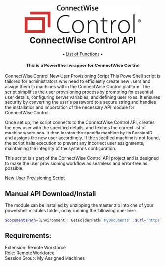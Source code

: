 <h1 align="center">
  <br>
  <img src=".\Media\control-horiz-master.webp" alt="logo" width = 75% ></a>
  <br>
  ConnectWise Control API
  <br>
</h1>


<p align="center">
    • <a href="ConnectWiseControlAPI_Functions.md">List of Functions</a> •
</p>

<h4 align="center">

This is a PowerShell wrapper for ConnectWise Control

</h4>

<!-- Summary -->

ConnectWise Control New User Provisioning Script
This PowerShell script is tailored for administrators who need to efficiently create new users and assign them to machines within the ConnectWise Control platform. The script simplifies the user provisioning process by prompting for essential user details, configuring server variables, and defining user roles. It ensures security by converting the user's password to a secure string and handles the installation and importation of the necessary API module for ConnectWise Control.

Once set up, the script connects to the ConnectWise Control API, creates the new user with the specified details, and fetches the current list of machines/sessions. It then locates the specific machine by its SessionID and assigns the new user accordingly. If the specified machine is not found, the script halts execution to prevent any incorrect user assignments, maintaining the integrity of the system's configuration.

This script is a part of the ConnectWise Control API project and is designed to make the user provisioning workflow as seamless and error-free as possible.

[New User Provisioning Script](https://github.com/xxxmtixxx/ConnectWiseControlAPI/blob/master/Examples/CreateNewUser.ps1)

<!-- Summary -->

## Manual API Download/Install

 The module can be installed by unzipping the master zip into one of your powershell modules folder, or by running the following one-liner:

```powershell
$documentsPath=[Environment]::GetFolderPath('MyDocuments');$url='https://github.com/xxxmtixxx/ConnectWiseControlAPI/archive/refs/heads/main.zip';$moduleName='ConnectWiseControlAPI';$modulePath=Join-Path $documentsPath 'WindowsPowerShell\Modules';$tempPath=Join-Path $env:TEMP ($moduleName+'.zip');Invoke-WebRequest -Uri $url -OutFile $tempPath;$tempDir='.'+$moduleName+'_temp';$extractPath=Join-Path $HOME $tempDir;Expand-Archive -Path $tempPath -DestinationPath $extractPath -Force;$sourceFolder=Join-Path $extractPath ('ConnectWiseControlAPI-main/'+$moduleName);$destinationFolder=Join-Path $modulePath $moduleName;if (!(Test-Path $destinationFolder)) {New-Item -Path $destinationFolder -ItemType Directory | Out-Null};Copy-Item -Path "$sourceFolder\*" -Destination $destinationFolder -Recurse -Force; Remove-Item $tempPath, $extractPath -Recurse -Force
```

<!-- Summary -->

## Requirements:

Extension: Remote Workforce<br>
Role: Remote Workforce<br>
Session Group: My Assigned Machines
